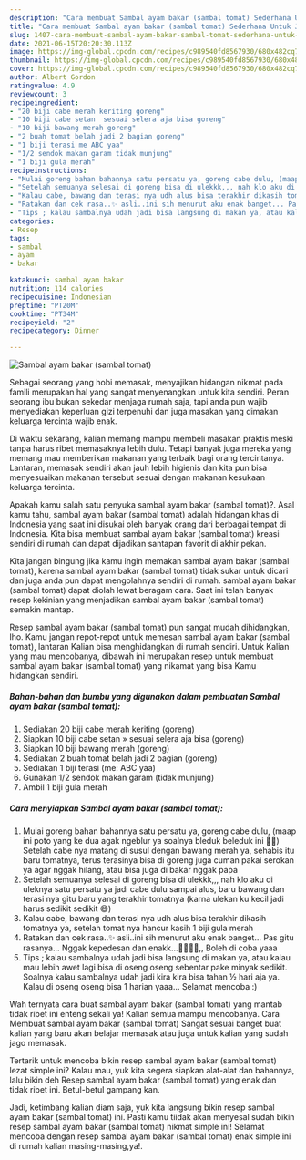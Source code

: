 ```yaml
---
description: "Cara membuat Sambal ayam bakar (sambal tomat) Sederhana Untuk Jualan"
title: "Cara membuat Sambal ayam bakar (sambal tomat) Sederhana Untuk Jualan"
slug: 1407-cara-membuat-sambal-ayam-bakar-sambal-tomat-sederhana-untuk-jualan
date: 2021-06-15T20:20:30.113Z
image: https://img-global.cpcdn.com/recipes/c989540fd8567930/680x482cq70/sambal-ayam-bakar-sambal-tomat-foto-resep-utama.jpg
thumbnail: https://img-global.cpcdn.com/recipes/c989540fd8567930/680x482cq70/sambal-ayam-bakar-sambal-tomat-foto-resep-utama.jpg
cover: https://img-global.cpcdn.com/recipes/c989540fd8567930/680x482cq70/sambal-ayam-bakar-sambal-tomat-foto-resep-utama.jpg
author: Albert Gordon
ratingvalue: 4.9
reviewcount: 3
recipeingredient:
- "20 biji cabe merah keriting goreng"
- "10 biji cabe setan  sesuai selera aja bisa goreng"
- "10 biji bawang merah goreng"
- "2 buah tomat belah jadi 2 bagian goreng"
- "1 biji terasi me ABC yaa"
- "1/2 sendok makan garam tidak munjung"
- "1 biji gula merah"
recipeinstructions:
- "Mulai goreng bahan bahannya satu persatu ya, goreng cabe dulu, (maap ini poto yang ke dua agak ngeblur ya soalnya bleduk beleduk ini 🙏🏻) Setelah cabe nya matang di susul dengan bawang merah ya, sehabis itu baru tomatnya, terus terasinya bisa di goreng juga cuman pakai serokan ya agar nggak hilang, atau bisa juga di bakar nggak papa"
- "Setelah semuanya selesai di goreng bisa di ulekkk,,, nah klo aku di uleknya satu persatu ya jadi cabe dulu sampai alus, baru bawang dan terasi nya gitu baru yang terakhir tomatnya (karna ulekan ku kecil jadi harus sedikit sedikit 😅)"
- "Kalau cabe, bawang dan terasi nya udh alus bisa terakhir dikasih tomatnya ya, setelah tomat nya hancur kasih 1 biji gula merah"
- "Ratakan dan cek rasa..✨ asli..ini sih menurut aku enak banget... Pas gitu rasanya... Nggak kepedesan dan enakk...👍🏻👍🏻,, Boleh di coba yaaa"
- "Tips ; kalau sambalnya udah jadi bisa langsung di makan ya, atau kalau mau lebih awet lagi bisa di oseng oseng sebentar pake minyak sedikit. Soalnya kalau sambalnya udah jadi kira kira bisa tahan ½ hari aja ya. Kalau di oseng oseng bisa 1 harian yaaa... Selamat mencoba :)"
categories:
- Resep
tags:
- sambal
- ayam
- bakar

katakunci: sambal ayam bakar 
nutrition: 114 calories
recipecuisine: Indonesian
preptime: "PT20M"
cooktime: "PT34M"
recipeyield: "2"
recipecategory: Dinner

---
```



![Sambal ayam bakar (sambal tomat)](https://img-global.cpcdn.com/recipes/c989540fd8567930/680x482cq70/sambal-ayam-bakar-sambal-tomat-foto-resep-utama.jpg)

Sebagai seorang yang hobi memasak, menyajikan hidangan nikmat pada famili merupakan hal yang sangat menyenangkan untuk kita sendiri. Peran seorang ibu bukan sekedar menjaga rumah saja, tapi anda pun wajib menyediakan keperluan gizi terpenuhi dan juga masakan yang dimakan keluarga tercinta wajib enak.

Di waktu  sekarang, kalian memang mampu membeli masakan praktis meski tanpa harus ribet memasaknya lebih dulu. Tetapi banyak juga mereka yang memang mau memberikan makanan yang terbaik bagi orang tercintanya. Lantaran, memasak sendiri akan jauh lebih higienis dan kita pun bisa menyesuaikan makanan tersebut sesuai dengan makanan kesukaan keluarga tercinta. 



Apakah kamu salah satu penyuka sambal ayam bakar (sambal tomat)?. Asal kamu tahu, sambal ayam bakar (sambal tomat) adalah hidangan khas di Indonesia yang saat ini disukai oleh banyak orang dari berbagai tempat di Indonesia. Kita bisa membuat sambal ayam bakar (sambal tomat) kreasi sendiri di rumah dan dapat dijadikan santapan favorit di akhir pekan.

Kita jangan bingung jika kamu ingin memakan sambal ayam bakar (sambal tomat), karena sambal ayam bakar (sambal tomat) tidak sukar untuk dicari dan juga anda pun dapat mengolahnya sendiri di rumah. sambal ayam bakar (sambal tomat) dapat diolah lewat beragam cara. Saat ini telah banyak resep kekinian yang menjadikan sambal ayam bakar (sambal tomat) semakin mantap.

Resep sambal ayam bakar (sambal tomat) pun sangat mudah dihidangkan, lho. Kamu jangan repot-repot untuk memesan sambal ayam bakar (sambal tomat), lantaran Kalian bisa menghidangkan di rumah sendiri. Untuk Kalian yang mau mencobanya, dibawah ini merupakan resep untuk membuat sambal ayam bakar (sambal tomat) yang nikamat yang bisa Kamu hidangkan sendiri.

<!--inarticleads1-->

##### Bahan-bahan dan bumbu yang digunakan dalam pembuatan Sambal ayam bakar (sambal tomat):

1. Sediakan 20 biji cabe merah keriting (goreng)
1. Siapkan 10 biji cabe setan » sesuai selera aja bisa (goreng)
1. Siapkan 10 biji bawang merah (goreng)
1. Sediakan 2 buah tomat belah jadi 2 bagian (goreng)
1. Sediakan 1 biji terasi (me: ABC yaa)
1. Gunakan 1/2 sendok makan garam (tidak munjung)
1. Ambil 1 biji gula merah




<!--inarticleads2-->

##### Cara menyiapkan Sambal ayam bakar (sambal tomat):

1. Mulai goreng bahan bahannya satu persatu ya, goreng cabe dulu, (maap ini poto yang ke dua agak ngeblur ya soalnya bleduk beleduk ini 🙏🏻) Setelah cabe nya matang di susul dengan bawang merah ya, sehabis itu baru tomatnya, terus terasinya bisa di goreng juga cuman pakai serokan ya agar nggak hilang, atau bisa juga di bakar nggak papa
1. Setelah semuanya selesai di goreng bisa di ulekkk,,, nah klo aku di uleknya satu persatu ya jadi cabe dulu sampai alus, baru bawang dan terasi nya gitu baru yang terakhir tomatnya (karna ulekan ku kecil jadi harus sedikit sedikit 😅)
1. Kalau cabe, bawang dan terasi nya udh alus bisa terakhir dikasih tomatnya ya, setelah tomat nya hancur kasih 1 biji gula merah
1. Ratakan dan cek rasa..✨ asli..ini sih menurut aku enak banget... Pas gitu rasanya... Nggak kepedesan dan enakk...👍🏻👍🏻,, Boleh di coba yaaa
1. Tips ; kalau sambalnya udah jadi bisa langsung di makan ya, atau kalau mau lebih awet lagi bisa di oseng oseng sebentar pake minyak sedikit. Soalnya kalau sambalnya udah jadi kira kira bisa tahan ½ hari aja ya. Kalau di oseng oseng bisa 1 harian yaaa... Selamat mencoba :)




Wah ternyata cara buat sambal ayam bakar (sambal tomat) yang mantab tidak ribet ini enteng sekali ya! Kalian semua mampu mencobanya. Cara Membuat sambal ayam bakar (sambal tomat) Sangat sesuai banget buat kalian yang baru akan belajar memasak atau juga untuk kalian yang sudah jago memasak.

Tertarik untuk mencoba bikin resep sambal ayam bakar (sambal tomat) lezat simple ini? Kalau mau, yuk kita segera siapkan alat-alat dan bahannya, lalu bikin deh Resep sambal ayam bakar (sambal tomat) yang enak dan tidak ribet ini. Betul-betul gampang kan. 

Jadi, ketimbang kalian diam saja, yuk kita langsung bikin resep sambal ayam bakar (sambal tomat) ini. Pasti kamu tiidak akan menyesal sudah bikin resep sambal ayam bakar (sambal tomat) nikmat simple ini! Selamat mencoba dengan resep sambal ayam bakar (sambal tomat) enak simple ini di rumah kalian masing-masing,ya!.

